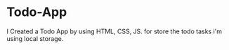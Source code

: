 # Todo-App
I Created a Todo App by using HTML, CSS, JS.
for store the todo tasks i'm using local storage.
